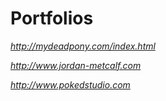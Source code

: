 # Portfolios

_http://mydeadpony.com/index.html_

_http://www.jordan-metcalf.com_

_http://www.pokedstudio.com_

